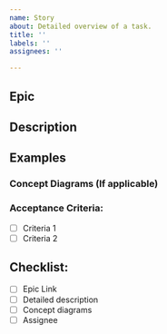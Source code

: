 ```yaml
---
name: Story
about: Detailed overview of a task.
title: ''
labels: ''
assignees: ''

---
```


## Epic
<!--- Link the epic issue here --->

## Description
<!--- Task description broken down from description provided in epics -->

## Examples
<!--- Some examples of what is needed -->

### Concept Diagrams (If applicable)
<!--- If applicable, conceptual diagram of what is desired -->

### Acceptance Criteria:
<!--- List of criteria for acceptance from project owner/stakeholders -->
- [ ] Criteria 1
- [ ] Criteria 2

## Checklist:
<!--- Go over all the following points, and put an `x` in all the boxes that apply. -->
<!--- If you're unsure about any of these, don't hesitate to ask. -->
- [ ] Epic Link
- [ ] Detailed description
- [ ] Concept diagrams
- [ ] Assignee
